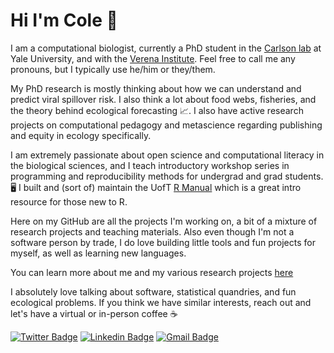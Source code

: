 # Hi I'm Cole 👋 

I am a computational biologist, currently a PhD student in the [Carlson lab](https://carlsonlab.bio/) at Yale University, and with the [Verena Institute](https://www.viralemergence.org/). Feel free to call me any pronouns, but I typically use he/him or they/them.

My PhD research is mostly thinking about how we can understand and predict viral spillover risk. I also think a lot about food webs, fisheries, and the theory behind ecological forecasting 📈. I also have active research projects on computational pedagogy and metascience regarding publishing and equity in ecology specifically. 

I am extremely passionate about open science and computational literacy in the biological sciences, and I teach introductory workshop series in programming and reproducibility methods for undergrad and grad students. 🖥️ I built and (sort of) maintain the UofT [R Manual](rmanual) which is a great intro resource for those new to R. 

Here on my GitHub are all the projects I'm working on, a bit of a mixture of research projects and teaching materials. Also even though I'm not a software person by trade, I do love building little tools and fun projects for myself, as well as learning new languages. 

You can learn more about me and my various research projects [here](https://colebrookson.com)

I absolutely love talking about software, statistical quandries, and fun ecological problems. If you think we have similar interests, reach out and let's have a virtual or in-person coffee :coffee:

[![Twitter Badge](https://img.shields.io/badge/-@cole_brookson-1ca0f1?style=flat-square&labelColor=1ca0f1&logo=twitter&logoColor=white&link=https://twitter.com/cole_brookson)](https://twitter.com/cole_brookson) [![Linkedin Badge](https://img.shields.io/badge/-colebrookson-blue?style=flat-square&logo=Linkedin&logoColor=white&link=https://www.linkedin.com/in/cole-brookson-b97754124/)](https://www.linkedin.com/in/cole-brookson-b97754124/) [![Gmail Badge](https://img.shields.io/badge/-cole.brookson@gmail.com-c14438?style=flat-square&logo=gmail&logoColor=white&link=mailto:cole.brookson@gmail.com)](mailto:cole.brookson@gmail.com.com) 
